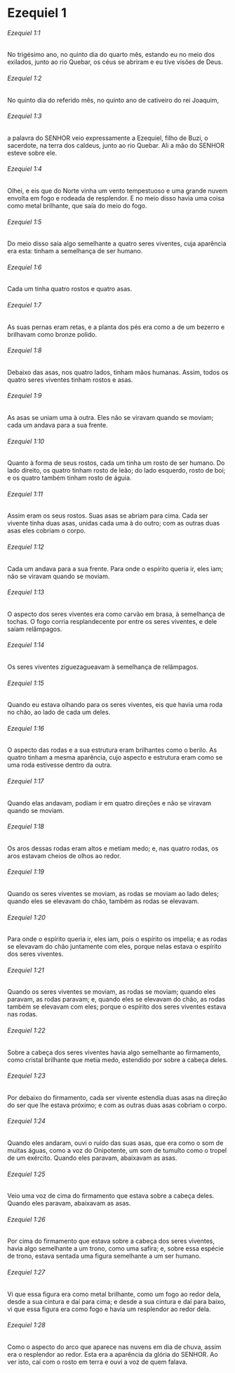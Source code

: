 # Ezequiel 1

###### Ezequiel 1:1

No trigésimo ano, no quinto dia do quarto mês, estando eu no meio dos exilados, junto ao rio Quebar, os céus se abriram e eu tive visões de Deus.

###### Ezequiel 1:2

No quinto dia do referido mês, no quinto ano de cativeiro do rei Joaquim,

###### Ezequiel 1:3

a palavra do SENHOR veio expressamente a Ezequiel, filho de Buzi, o sacerdote, na terra dos caldeus, junto ao rio Quebar. Ali a mão do SENHOR esteve sobre ele.

###### Ezequiel 1:4

Olhei, e eis que do Norte vinha um vento tempestuoso e uma grande nuvem envolta em fogo e rodeada de resplendor. E no meio disso havia uma coisa como metal brilhante, que saía do meio do fogo.

###### Ezequiel 1:5

Do meio disso saía algo semelhante a quatro seres viventes, cuja aparência era esta: tinham a semelhança de ser humano.

###### Ezequiel 1:6

Cada um tinha quatro rostos e quatro asas.

###### Ezequiel 1:7

As suas pernas eram retas, e a planta dos pés era como a de um bezerro e brilhavam como bronze polido.

###### Ezequiel 1:8

Debaixo das asas, nos quatro lados, tinham mãos humanas. Assim, todos os quatro seres viventes tinham rostos e asas.

###### Ezequiel 1:9

As asas se uniam uma à outra. Eles não se viravam quando se moviam; cada um andava para a sua frente.

###### Ezequiel 1:10

Quanto à forma de seus rostos, cada um tinha um rosto de ser humano. Do lado direito, os quatro tinham rosto de leão; do lado esquerdo, rosto de boi; e os quatro também tinham rosto de águia.

###### Ezequiel 1:11

Assim eram os seus rostos. Suas asas se abriam para cima. Cada ser vivente tinha duas asas, unidas cada uma à do outro; com as outras duas asas eles cobriam o corpo.

###### Ezequiel 1:12

Cada um andava para a sua frente. Para onde o espírito queria ir, eles iam; não se viravam quando se moviam.

###### Ezequiel 1:13

O aspecto dos seres viventes era como carvão em brasa, à semelhança de tochas. O fogo corria resplandecente por entre os seres viventes, e dele saíam relâmpagos.

###### Ezequiel 1:14

Os seres viventes ziguezagueavam à semelhança de relâmpagos.

###### Ezequiel 1:15

Quando eu estava olhando para os seres viventes, eis que havia uma roda no chão, ao lado de cada um deles.

###### Ezequiel 1:16

O aspecto das rodas e a sua estrutura eram brilhantes como o berilo. As quatro tinham a mesma aparência, cujo aspecto e estrutura eram como se uma roda estivesse dentro da outra.

###### Ezequiel 1:17

Quando elas andavam, podiam ir em quatro direções e não se viravam quando se moviam.

###### Ezequiel 1:18

Os aros dessas rodas eram altos e metiam medo; e, nas quatro rodas, os aros estavam cheios de olhos ao redor.

###### Ezequiel 1:19

Quando os seres viventes se moviam, as rodas se moviam ao lado deles; quando eles se elevavam do chão, também as rodas se elevavam.

###### Ezequiel 1:20

Para onde o espírito queria ir, eles iam, pois o espírito os impelia; e as rodas se elevavam do chão juntamente com eles, porque nelas estava o espírito dos seres viventes.

###### Ezequiel 1:21

Quando os seres viventes se moviam, as rodas se moviam; quando eles paravam, as rodas paravam; e, quando eles se elevavam do chão, as rodas também se elevavam com eles; porque o espírito dos seres viventes estava nas rodas.

###### Ezequiel 1:22

Sobre a cabeça dos seres viventes havia algo semelhante ao firmamento, como cristal brilhante que metia medo, estendido por sobre a cabeça deles.

###### Ezequiel 1:23

Por debaixo do firmamento, cada ser vivente estendia duas asas na direção do ser que lhe estava próximo; e com as outras duas asas cobriam o corpo.

###### Ezequiel 1:24

Quando eles andaram, ouvi o ruído das suas asas, que era como o som de muitas águas, como a voz do Onipotente, um som de tumulto como o tropel de um exército. Quando eles paravam, abaixavam as asas.

###### Ezequiel 1:25

Veio uma voz de cima do firmamento que estava sobre a cabeça deles. Quando eles paravam, abaixavam as asas.

###### Ezequiel 1:26

Por cima do firmamento que estava sobre a cabeça dos seres viventes, havia algo semelhante a um trono, como uma safira; e, sobre essa espécie de trono, estava sentada uma figura semelhante a um ser humano.

###### Ezequiel 1:27

Vi que essa figura era como metal brilhante, como um fogo ao redor dela, desde a sua cintura e daí para cima; e desde a sua cintura e daí para baixo, vi que essa figura era como fogo e havia um resplendor ao redor dela.

###### Ezequiel 1:28

Como o aspecto do arco que aparece nas nuvens em dia de chuva, assim era o resplendor ao redor. Esta era a aparência da glória do SENHOR. Ao ver isto, caí com o rosto em terra e ouvi a voz de quem falava.

